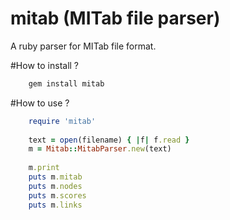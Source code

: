 # mitab (MITab file parser)

A ruby parser for MITab file format.

#How to install ?

```sh
	gem install mitab
```

#How to use ?

```ruby
	require 'mitab'
	
	text = open(filename) { |f| f.read }
	m = Mitab::MitabParser.new(text)
	
	m.print
	puts m.mitab
	puts m.nodes
	puts m.scores
	puts m.links
```
